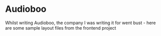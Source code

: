 Audioboo
========

Whilst writing Audioboo, the company I was writing it for went bust - here are some sample layout files from the frontend project